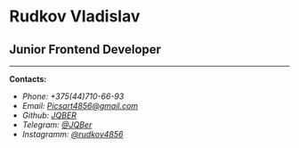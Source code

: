 # **Rudkov Vladislav**
## Junior Frontend Developer
---
 **Contacts:**

* *Phone: +375(44)710-66-93*
* *Email: Picsart4856@gmail.com*
* *Github: [JQBER](https://github.com/JQBer)*
* *Telegram: [@JQBer](t.me/jqber)*
* *Instagramm: [@rudkov4856](https://www.instagram.com/rudkov4856)*